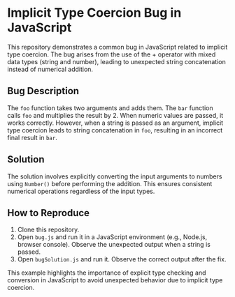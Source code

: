 # Implicit Type Coercion Bug in JavaScript
This repository demonstrates a common bug in JavaScript related to implicit type coercion.  The bug arises from the use of the + operator with mixed data types (string and number), leading to unexpected string concatenation instead of numerical addition.

## Bug Description
The `foo` function takes two arguments and adds them. The `bar` function calls `foo` and multiplies the result by 2.  When numeric values are passed, it works correctly. However, when a string is passed as an argument, implicit type coercion leads to string concatenation in `foo`, resulting in an incorrect final result in `bar`.

## Solution
The solution involves explicitly converting the input arguments to numbers using `Number()` before performing the addition. This ensures consistent numerical operations regardless of the input types.

## How to Reproduce
1. Clone this repository.
2. Open `bug.js` and run it in a JavaScript environment (e.g., Node.js, browser console). Observe the unexpected output when a string is passed.
3. Open `bugSolution.js` and run it. Observe the correct output after the fix.

This example highlights the importance of explicit type checking and conversion in JavaScript to avoid unexpected behavior due to implicit type coercion.